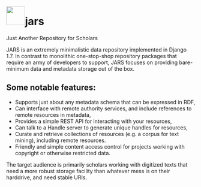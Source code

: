 <img src="https://github.com/erickpeirson/jars/blob/master/docs/jar.jpg" height="50" />jars
====

Just Another Repository for Scholars

JARS is an extremely minimalistic data repository implemented in Django 1.7. In contrast
to monolithic one-stop-shop repository packages that require an army of developers to
support, JARS focuses on providing bare-minimum data and metadata storage out of the box.

Some notable features:
----------------------
* Supports just about any metadata schema that can be expressed in RDF,
* Can interface with remote authority services, and include references to remote resources
  in metadata,
* Provides a simple REST API for interacting with your resources,
* Can talk to a Handle server to generate unique handles for resources,
* Curate and retrieve collections of resources (e.g. a corpus for text mining), including
  remote resources.
* Friendly and simple content access control for projects working with copyright or
  otherwise restricted data.

The target audience is primarily scholars working with digitized texts that need a more
robust storage facility than whatever mess is on their harddrive, and need stable URIs.
